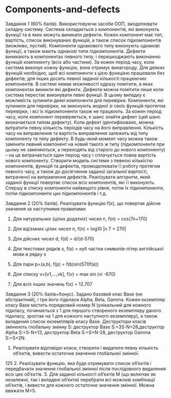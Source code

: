 # Components-and-defects

Завдання 1 (60% балів). Використовуючи засоби ООП, змоделювати складну систему. Система
складається з компонентів, які виконують функції та в яких можуть виникати дефекти. Кожен
компонент має тип, вартість, список виконуваних функцій, а також список підкомпонентів
(можливо, пустий). Компоненти однакового типу виконують однакові функції, а також мають
однакові типи підкомпонентів. Дефекти виникають в компонентах певного типу, і перешкоджають
виконанню функцій компоненту (всіх або частини). За кожен період часу, коли система виконує
кожну функцію, вона отримує винагороду. Для деяких функцій необхідно, щоб всі компоненти з
цією функцією працювали без дефектів; для інших досить певної заданої кількості працюючих
компонентів. В системі немає можливості одразу помітити, в яких компонентах виникли які
дефекти. Дефекти можна помітити лише коли система перестає виконувати певні функції. В цьому
випадку є можливість зупинити деякі компоненти для перевірки. Компоненти, які зупинили для
перевірки, не виконують жодної зі своїх функцій протягом перевірки, і всі їх підкомпоненти також
не працюють. За кожен період часу, коли компонент перевіряється, є шанс знайти дефект (цей шанс
визначається типом дефекту). Коли дефект ідентифіковано, можна витратити певну кількість
періодів часу на його виправлення. Кількість часу на виправлення та вартість виправлення залежить
від типу компоненту та типу дефекту. В будь-який момент часу можна також замінити певний
компонент на новий такого ж типу (підкомпоненти при цьому не заміняються, а переходять від
старого до нового компоненту) – на це витрачається один період часу і сплачується повна вартість
нового компоненту.
Створити модель системи з певною кількістю компонентів, функцій та дефектів, промоделювати її
роботу протягом певного часу, а також до досягнення заданої загальної вартості, витраченої на
виправлення дефектів.
Реалізувати алгоритм, який заданої функції повертає список всіх компонентів, які її виконують.
Спершу в списку компоненти найвищого рівня, потім їх підкомпоненти, потім підкомпоненти цих
підкомпонентів і т.д.

Завдання 2 (20% балів). Реалізувати функцію f(x), що повертає дійсне значення за наступними
правилами:
1. Для натуральних (цілих додатніх) чисел n, f(n) = cos(7n+170)
2. Для від’ємних цілих чисел n, f(n) = log10 |n
7 + 270|

3. Для дійсних чисел d, f(d) = d/(d-570)
4. Для текстових рядків s, f(s) = куб частки символів-літер англійської мови в рядку s
5. Для пари p=(a,b), f(p) = f(b)sin(570f(a))
6. Для списку v=[v1,...,vk], f(v) = max sin (vi -670)
7. Для всіх інших значень f(x) = 12.707

Завдання 3 (20% балів+бонус). Задано базовий клас Base (не абстрактний), і три його підкласи Alpha,
Beta, Gamma. Кожен екземпляр класу Base містить порядковий номер N (унікальний для кожного
підкласу, починається з 1 для першого створеного екземпляру даного підкласу, зростає на 1 для
кожного наступного екземпляру), а також вкладений список екземплярів класу Base. Деструктори
класів змінюють глобальну змінну S: деструктор Base S:=3S-N+28,деструктор Alpha S:=S-N+13,
деструктор Beta S:=S+N-28, деструктор Gamma S:=S+2N.
1. Реалізувати відповідні класи, створити і видалити певну кількість об’єктів, вивести
остаточне значення глобальної змінної.

125
2. Реалізувати функцію, яка буде отримувати список об’єктів і передбачати значення
глобальної змінної після послідовного видалення всіх цих об’єктів.
3. Для заданої кількості об’єктів M (що включає як незалежні, так і вкладені об’єкти) перебрати
всі можливі комбінації об’єктів, і вивести для кожного остаточне значення змінної. Можна
вважати M<5.
